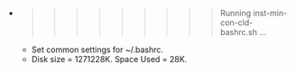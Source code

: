 * >>>>>>>>> Running inst-min-con-cld-bashrc.sh ...
  * Set common settings for ~/.bashrc.
  * Disk size = 1271228K. Space Used = 28K.
